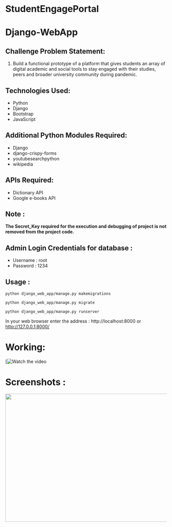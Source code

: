 # StudentEngagePortal
# Django-WebApp      

<h2>Challenge Problem Statement:</h2>

<ol>
    <li>Build a functional prototype of a platform that gives students an array of digital academic and social tools to stay engaged with their studies, peers and broader university community during pandemic.</li>
</ol>

<h2>Technologies Used:</h2>
<ul>
    <li>Python</li>
    <li>Django</li>
    <li>Bootstrap</li>
    <li>JavaScript</li>
</ul>
    
<h2>Additional Python Modules Required:</h2>
<ul>
    <li>Django</li>
    <li>django-crispy-forms</li>
    <li>youtubesearchpython</li>
    <li>wikipedia</li>
</ul>

<h2>APIs Required:</h2>
<ul>
    <li>Dictionary API </li>
    <li>Google e-books API</li>
</ul>
  
<h2>Note :</h2>

<b>The Secret_Key required for the execution and debugging of project is not removed from the project code.</b>
  <h2>Admin Login Credentials for database :</h2>
<ul>
  <li>Username : root</li>
  <li>Password : 1234</li>
</ul>

<h2>Usage :</h2>

    python django_web_app/manage.py makemigrations

    python django_web_app/manage.py migrate

    python django_web_app/manage.py runserver
    
   In your web browser enter the address : http://localhost:8000 or http://127.0.0.1:8000/

# Working:
[![Watch the video]()

# Screenshots : 
<img src="Screenshots/New Tab - Google Chrome 03-12-2019 19_14_36.png" height="400" width="800">


